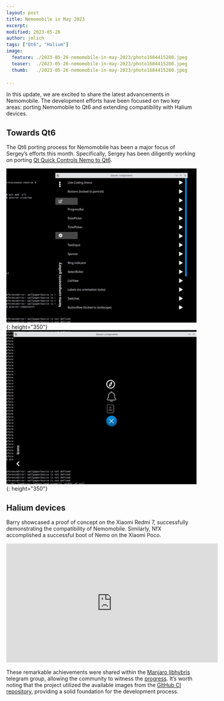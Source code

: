 ```yaml
---
layout: post
title: Nemomobile in May 2023
excerpt: 
modified: 2023-05-26
author: jmlich
tags: ["Qt6", "Halium"]
image:
  feature: ./2023-05-26-nemomobile-in-may-2023/photo1684415280.jpeg
  teaser:  ./2023-05-26-nemomobile-in-may-2023/photo1684415280.jpeg
  thumb:   ./2023-05-26-nemomobile-in-may-2023/photo1684415280.jpeg

---
```


In this update, we are excited to share the latest advancements in Nemomobile. The development efforts have been focused on two key areas: porting Nemomobile to Qt6 and extending compatibility with Halium devices.

## Towards Qt6

The Qt6 porting process for Nemomobile has been a major focus of Sergey’s efforts this month. Specifically, Sergey has been diligently working on porting [Qt Quick Controls Nemo to Qt6](https://github.com/nemomobile-ux/qtquickcontrols-nemo/tree/qt6).


![](/images/2023-05-26-nemomobile-in-may-2023/photo1684579595-1024x829.jpeg){: height="350"}
![](/images/2023-05-26-nemomobile-in-may-2023/photo1684579596-1024x829.jpeg){: height="350"}

## Halium devices

Barry showcased a proof of concept on the Xiaomi Redmi 7, successfully demonstrating the compatibility of Nemomobile. Similarly, NfX accomplished a successful boot of Nemo on the Xiaomi Poco.

<iframe width="560" height="315" src="https://www.youtube.com/embed/M5QSIrcWhM8" title="YouTube video player" frameborder="0" allow="accelerometer; autoplay; clipboard-write; encrypted-media; gyroscope; picture-in-picture; web-share" allowfullscreen></iframe>

These remarkable achievements were shared within the [Manjaro libhybris](https://t.me/manjaroonhalium) telegram group,
allowing the community to witness the [progress](https://github.com/manjaro-libhybris/arm-profiles/tree/master/devices).
It’s worth noting that the project utilized the available images from the [GitHub CI repository](https://github.com/manjaro-libhybris/image-ci/releases),
providing a solid foundation for the development process.